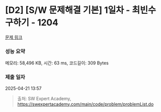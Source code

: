# [D2] [S/W 문제해결 기본] 1일차 - 최빈수 구하기 - 1204 

[문제 링크](https://swexpertacademy.com/main/code/problem/problemDetail.do?contestProbId=AV13zo1KAAACFAYh) 

### 성능 요약

메모리: 58,496 KB, 시간: 63 ms, 코드길이: 309 Bytes

### 제출 일자

2025-04-21 13:57



> 출처: SW Expert Academy, https://swexpertacademy.com/main/code/problem/problemList.do